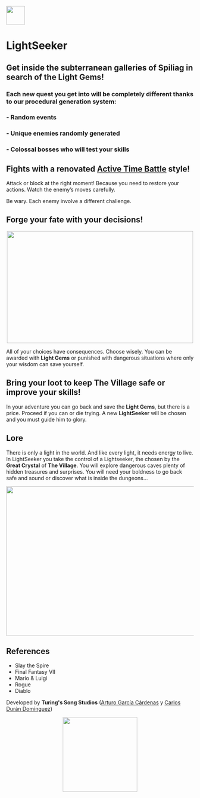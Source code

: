 <p align="left"><img src="https://user-images.githubusercontent.com/36244271/45879847-408cf300-bda6-11e8-8e9d-d22890c375c0.png" width="50" height="50"></p>


LightSeeker 
=====

## Get inside the subterranean galleries of Spiliag in search of the Light Gems!
### Each new quest you get into will be completely different thanks to our procedural generation system:

### - Random events
### - Unique enemies randomly generated
### - Colossal bosses who will test your skills

## Fights with a renovated [Active Time Battle](https://www.giantbomb.com/active-time-battle/3015-95/) style!

Attack or block at the right moment! Because you need to restore your actions.
Watch the enemy’s moves carefully.

Be wary. Each enemy involve a different challenge.

## Forge your fate with your decisions!
<p align="center"><img src="https://user-images.githubusercontent.com/33768598/45785240-d3754280-bc6b-11e8-93ad-7af6ebbeb003.jpg" width="500" height="300"></p>

All of your choices have consequences. Choose wisely. You can be awarded with __Light Gems__ or punished with dangerous situations where only your wisdom can save yourself.

## Bring your loot to keep The Village safe or improve your skills!

In your adventure you can go back and save the __Light Gems__, but there is a price. Proceed if you can or die trying. A new __LightSeeker__ will be chosen and you must guide him to glory.

## Lore

There is only a light in the world. And like every light, it needs energy to live.
In LightSeeker you take the control of a Lightseeker, the chosen by the __Great Crystal__ of __The Village__. You will explore dangerous caves plenty of hidden treasures and surprises. You will need your boldness to go back safe and sound or discover what is inside the dungeons…
<p align="center"><img src="https://user-images.githubusercontent.com/33768598/45785254-e0923180-bc6b-11e8-9d89-46aadacd90a9.jpg" width="600" height="400"></p>

## References

 * Slay the Spire
 * Final Fantasy VII
 * Mario & Luigi
 * Rogue
 * Diablo

Developed by __Turing's Song Studios__ ([Arturo García Cárdenas](https://github.com/argarc03) y [Carlos Durán Domínguez](https://github.com/CarlosDuranDominguez))
<p align="center"><img src="https://user-images.githubusercontent.com/36244271/45879847-408cf300-bda6-11e8-8e9d-d22890c375c0.png" width="200" height="200"></p>
